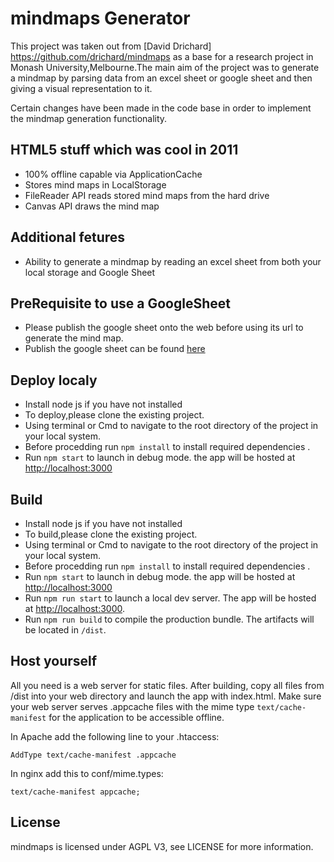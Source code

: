 # mindmaps Generator
This project was taken out from [David Drichard] https://github.com/drichard/mindmaps as a base for a research project in Monash University,Melbourne.The main aim of the project was to generate a mindmap by parsing data from an excel sheet or google sheet and then giving a visual representation to it.

Certain changes have been made in the code base in order to implement the mindmap generation functionality.

## HTML5 stuff which was cool in 2011
- 100% offline capable via ApplicationCache
- Stores mind maps in LocalStorage
- FileReader API reads stored mind maps from the hard drive
- Canvas API draws the mind map


## Additional fetures
- Ability to generate a mindmap by reading an excel sheet from both your local storage and Google Sheet


## PreRequisite to use a GoogleSheet
- Please publish the google sheet onto the web before using its url to generate the mind map.
- Publish the google sheet can be found [here](https://support.google.com/a/users/answer/9308870?hl=en)


## Deploy localy
* Install node js if you have not installed
* To deploy,please clone the existing project.
* Using terminal or Cmd to navigate to the root directory of the project in your local system.
* Before procedding run `npm install` to install required dependencies .
* Run `npm start` to launch in debug mode. the app will be hosted at [http://localhost:3000](http://localhost:3000)


## Build
* Install node js if you have not installed
* To build,please clone the existing project.
* Using terminal or Cmd to navigate to the root directory of the project in your local system.
* Before procedding run `npm install` to install required dependencies .
* Run `npm start` to launch in debug mode. the app will be hosted at [http://localhost:3000](http://localhost:3000)
* Run `npm run start` to launch a local dev server. The app will be hosted at [http://localhost:3000](http://localhost:3000).
* Run `npm run build` to compile the production bundle. The artifacts will be located in `/dist`.


## Host yourself
All you need is a web server for static files. After building, copy all files from /dist into your web directory and launch the app with index.html.
Make sure your web server serves .appcache files with the mime type `text/cache-manifest` for the application to
be accessible offline.

In Apache add the following line to your .htaccess:

```
AddType text/cache-manifest .appcache
```

In nginx add this to conf/mime.types:

```
text/cache-manifest appcache; 
```


## License
mindmaps is licensed under AGPL V3, see LICENSE for more information.
